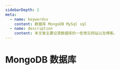 ```yaml
---
sidebarDepth: 2
meta:
  - name: keywordsv
    content: 数据库 MongoDB MySql sql
  - name: description
    content: 本文章主要记录数据库的一些常见网站以及博客。
---
```



# MongoDB 数据库


